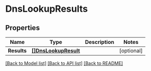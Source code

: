 # DnsLookupResults

## Properties

Name | Type | Description | Notes
------------ | ------------- | ------------- | -------------
**Results** | [**[]DnsLookupResult**](DNSLookupResult) |  | [optional] 

[[Back to Model list]](../README#documentation-for-models) [[Back to API list]](../README#documentation-for-api-endpoints) [[Back to README]](../README)


